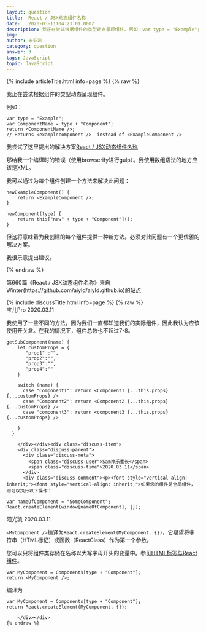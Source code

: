 ```yaml
---
layout: question
title:  React / JSX动态组件名称
date:   2020-03-11T04:23:01.000Z
description: 我正在尝试根据组件的类型动态呈现组件。例如：var type = "Example";var ComponentName = type + "C...
img: 
author: 米亚凯
category: question
answer: 3
tags: JavaScript
topic: JavaScript
---
```

<div class="article-root">
  <div class="article">
    {% include articleTitle.html info=page %}
    {% raw %}
    <div class="article-content"><p><font style="vertical-align: inherit;"><font style="vertical-align: inherit;">我正在尝试根据组件的类型动态呈现组件。</font></font></p>

<p><font style="vertical-align: inherit;"><font style="vertical-align: inherit;">例如：</font></font></p>

<pre><code>var type = "Example";<font></font>
var ComponentName = type + "Component";<font></font>
return &lt;ComponentName /&gt;; <font></font>
// Returns &lt;examplecomponent /&gt;  instead of &lt;ExampleComponent /&gt;<font></font>
</code></pre>

<p><font style="vertical-align: inherit;"><font style="vertical-align: inherit;">我尝试了这里提出的解决方案</font></font><a href="https://stackoverflow.com/questions/28842459/react-jsx-dynamic-component-names"><font style="vertical-align: inherit;"><font style="vertical-align: inherit;">React / JSX动态组件名称</font></font></a></p>

<p><font style="vertical-align: inherit;"><font style="vertical-align: inherit;">那给我一个编译时的错误（使用browserify进行gulp）。</font><font style="vertical-align: inherit;">我使用数组语法的地方应该是XML。</font></font></p>

<p><font style="vertical-align: inherit;"><font style="vertical-align: inherit;">我可以通过为每个组件创建一个方法来解决此问题：</font></font></p>

<pre><code>newExampleComponent() {<font></font>
    return &lt;ExampleComponent /&gt;;<font></font>
}<font></font>
<font></font>
newComponent(type) {<font></font>
    return this["new" + type + "Component"]();<font></font>
}<font></font>
</code></pre>

<p><font style="vertical-align: inherit;"><font style="vertical-align: inherit;">但这将意味着为我创建的每个组件提供一种新方法。</font><font style="vertical-align: inherit;">必须对此问题有一个更优雅的解决方案。</font></font></p>

<p><font style="vertical-align: inherit;"><font style="vertical-align: inherit;">我很乐意提出建议。</font></font></p></div>
    {% endraw %}
  </div>
  <p class="winter_mark">第660篇《React / JSX动态组件名称》来自Winter(https://github.com/aiyld/aiyld.github.io)的站点</p>
  <div class="discuss-wrapper">
    {% include discussTitle.html info=page %}
    {% raw %}
    <div class="discuss-item">
        <div class="discuss-parent">
          <div class="discuss-meta">
            <span class="discuss-user">宝儿Pro</span>
            <span class="discuss-time">2020.03.11</span>
          </div>
          <div class="discuss-comment"><p><font style="vertical-align: inherit;"><font style="vertical-align: inherit;">我使用了一些不同的方法，因为我们一直都知道我们的实际组件，因此我认为应该使用开关盒。</font><font style="vertical-align: inherit;">在我的情况下，组件总数也不超过7-8。</font></font></p>

<pre><code>getSubComponent(name) {<font></font>
    let customProps = {<font></font>
       "prop1" :"",<font></font>
       "prop2":"",<font></font>
       "prop3":"",<font></font>
       "prop4":""<font></font>
    }<font></font>
<font></font>
    switch (name) {<font></font>
      case "Component1": return &lt;Component1 {...this.props} {...customProps} /&gt;<font></font>
      case "Component2": return &lt;Component2 {...this.props} {...customProps} /&gt;<font></font>
      case "component3": return &lt;component3 {...this.props} {...customProps} /&gt;<font></font>
<font></font>
    }<font></font>
  }<font></font>
</code></pre></div>
        </div></div><div class="discuss-item">
        <div class="discuss-parent">
          <div class="discuss-meta">
            <span class="discuss-user">Sam神乐番长</span>
            <span class="discuss-time">2020.03.11</span>
          </div>
          <div class="discuss-comment"><p><font style="vertical-align: inherit;"><font style="vertical-align: inherit;">如果您的组件是全局组件，则可以执行以下操作：
</font></font></p><div class="snippet" data-lang="js" data-hide="false">
<div class="snippet-code">
<pre class="snippet-code-js lang-js prettyprint-override"><code>var nameOfComponent = "SomeComponent";<font></font>
React.createElement(window[nameOfComponent], {});</code></pre>
</div>
</div>
<p></p></div>
        </div></div><div class="discuss-item">
        <div class="discuss-parent">
          <div class="discuss-meta">
            <span class="discuss-user">阳光凯</span>
            <span class="discuss-time">2020.03.11</span>
          </div>
          <div class="discuss-comment"><p><code>&lt;MyComponent /&gt;</code><font style="vertical-align: inherit;"><font style="vertical-align: inherit;">编译为</font></font><code>React.createElement(MyComponent, {})</code><font style="vertical-align: inherit;"><font style="vertical-align: inherit;">，它期望将字符串（HTML标记）或函数（ReactClass）作为第一个参数。</font></font></p>

<p><font style="vertical-align: inherit;"><font style="vertical-align: inherit;">您可以只将组件类存储在名称以大写字母开头的变量中。</font><font style="vertical-align: inherit;">参见</font></font><a href="https://facebook.github.io/react/docs/jsx-in-depth.html#html-tags-vs.-react-components"><font style="vertical-align: inherit;"><font style="vertical-align: inherit;">HTML标签与React组件</font></font></a><font style="vertical-align: inherit;"><font style="vertical-align: inherit;">。</font></font></p>

<pre><code>var MyComponent = Components[type + "Component"];<font></font>
return &lt;MyComponent /&gt;;<font></font>
</code></pre>

<p><font style="vertical-align: inherit;"><font style="vertical-align: inherit;">编译为</font></font></p>

<pre><code>var MyComponent = Components[type + "Component"];<font></font>
return React.createElement(MyComponent, {});<font></font>
</code></pre></div>
        </div></div>
    {% endraw %}
  </div>
<div>
